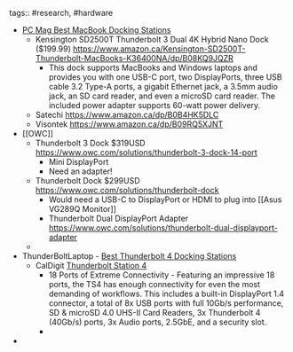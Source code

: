 ---
---

tags:: #research, #hardware

- [PC Mag Best MacBook Docking Stations](https://www.pcmag.com/picks/the-best-macbook-docking-stations)
	- Kensington SD2500T Thunderbolt 3 Dual 4K Hybrid Nano Dock ($199.99) https://www.amazon.ca/Kensington-SD2500T-Thunderbolt-MacBooks-K36400NA/dp/B08KQ9JQZR
		- This dock supports MacBooks and Windows laptops and provides you with one USB-C port, two DisplayPorts, three USB cable 3.2 Type-A ports, a gigabit Ethernet jack, a 3.5mm audio jack, an SD card reader, and even a microSD card reader. The included power adapter supports 60-watt power delivery.
	- Satechi https://www.amazon.ca/dp/B0B4HK5DLC
	- Visontek https://www.amazon.ca/dp/B09RQ5XJNT
- [[OWC]]
	- Thunderbolt 3 Dock $319USD https://www.owc.com/solutions/thunderbolt-3-dock-14-port
		- Mini DisplayPort
		- Need an adapter!
	- Thunderbolt Dock $299USD https://www.owc.com/solutions/thunderbolt-dock
		- Would need a USB-C to DisplayPort or HDMI to plug into [[Asus VG289Q Monitor]]
		- Thunderbolt Dual DisplayPort Adapter https://www.owc.com/solutions/thunderbolt-dual-displayport-adapter
	-
- ThunderBoltLaptop - [Best Thunderbolt 4 Docking Stations](https://thunderboltlaptop.com/best-thunderbolt-4-docking-stations/)
	- CalDigit [Thunderbolt Station 4](https://www.caldigit.com/thunderbolt-station-4/)
		- 18 Ports of Extreme Connectivity - Featuring an impressive 18 ports, the TS4 has enough connectivity for even the most demanding of workflows. This includes a built-in DisplayPort 1.4 connector, a total of 8x USB ports with full 10Gb/s performance, SD & microSD 4.0 UHS-II Card Readers, 3x Thunderbolt 4 (40Gb/s) ports, 3x Audio ports, 2.5GbE, and a security slot.
		-
-